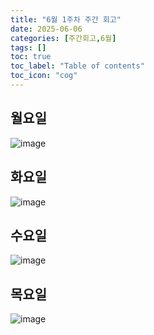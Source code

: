 ```yaml
---
title: "6월 1주차 주간 회고"
date: 2025-06-06
categories: [주간회고,6월]
tags: []
toc: true
toc_label: "Table of contents"
toc_icon: "cog"
---
```


## 월요일
![image](https://github.com/user-attachments/assets/89033ee9-9a7b-42c5-a5d6-db8941182eff)

## 화요일
![image](https://github.com/user-attachments/assets/7bbdd0ce-795c-48ee-a89a-0c2cb04186bf)

## 수요일
![image](https://github.com/user-attachments/assets/7b0b0245-25e1-455a-8c2c-0139ab6752bf)

## 목요일
![image](https://github.com/user-attachments/assets/c5fa25f7-70fd-470e-bdb8-f4ca81850654)

